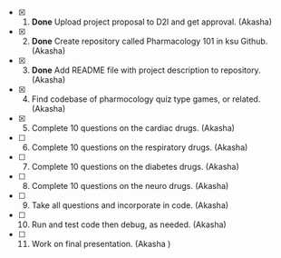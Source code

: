 - [x] 1. **Done** Upload project proposal to D2l and get approval. (Akasha)
- [x] 2. **Done** Create repository called Pharmacology 101 in ksu Github. (Akasha)
- [x] 3. **Done** Add README file with project description to repository. (Akasha)
- [x] 4. Find codebase of pharmocology quiz type games, or related. (Akasha)
- [x] 5. Complete 10 questions on the cardiac drugs. (Akasha)
- [ ] 6. Complete 10 questions on the respiratory drugs. (Akasha)
- [ ] 7. Complete 10 questions on the diabetes drugs. (Akasha)
- [ ] 8. Complete 10 questions on the neuro drugs. (Akasha)
- [ ] 9. Take all questions and incorporate in code. (Akasha)
- [ ] 10. Run and test code then debug, as needed. (Akasha)
- [ ] 11. Work on final presentation. (Akasha )